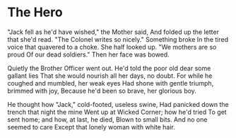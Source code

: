 # The Hero

"Jack fell as he'd have wished," the Mother said,
And folded up the letter that she'd read.
"The Colonel writes so nicely." Something broke
In the tired voice that quavered to a choke.
She half looked up. "We mothers are so proud
Of our dead soldiers." Then her face was bowed.

Quietly the Brother Officer went out.
He'd told the poor old dear some gallant lies
That she would nourish all her days, no doubt.
For while he coughed and mumbled, her weak eyes
Had shone with gentle triumph, brimmed with joy,
Because he'd been so brave, her glorious boy.

He thought how "Jack," cold-footed, useless swine,
Had panicked down the trench that night the mine
Went up at Wicked Corner; how he'd tried
To get sent home; and how, at last, he died,
Blown to small bits. And no one seemed to care
Except that lonely woman with white hair.